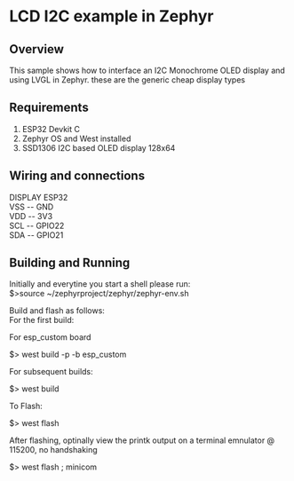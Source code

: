 
# LCD I2C example in Zephyr


## Overview


This sample shows how to interface an I2C Monochrome OLED display and using LVGL in Zephyr. these are the generic cheap display types

## Requirements


1. ESP32 Devkit C
2. Zephyr OS and West installed
3. SSD1306 I2C based OLED display 128x64

## Wiring and connections

DISPLAY    ESP32  
VSS  --  GND  
VDD  --  3V3  
SCL  --  GPIO22  
SDA  --  GPIO21   



## Building and Running
Initially and everytine you start a shell please run:
<br>
$>source ~/zephyrproject/zephyr/zephyr-env.sh

Build and flash as follows:
<br>
For the first build: 

For esp_custom board 

$> west build -p -b esp_custom


For subsequent builds:

$> west build


To Flash:

$> west flash


After flashing, optinally view the printk output on a terminal emnulator @ 115200, no handshaking

$> west flash ; minicom

